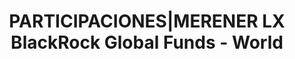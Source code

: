 ---
layout: asset
title: PARTICIPACIONES|MERENER LX BlackRock Global Funds - World
isin: LU0252963896
---